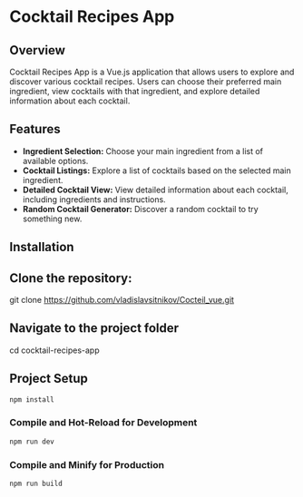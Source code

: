 # Cocktail Recipes App

## Overview

Cocktail Recipes App is a Vue.js application that allows users to explore and discover various cocktail recipes. Users can choose their preferred main ingredient, view cocktails with that ingredient, and explore detailed information about each cocktail.

## Features

- **Ingredient Selection:** Choose your main ingredient from a list of available options.
- **Cocktail Listings:** Explore a list of cocktails based on the selected main ingredient.
- **Detailed Cocktail View:** View detailed information about each cocktail, including ingredients and instructions.
- **Random Cocktail Generator:** Discover a random cocktail to try something new.

## Installation

## Clone the repository:

git clone https://github.com/vladislavsitnikov/Cocteil_vue.git

## Navigate to the project folder

cd cocktail-recipes-app

## Project Setup

```sh
npm install
```

### Compile and Hot-Reload for Development

```sh
npm run dev
```

### Compile and Minify for Production

```sh
npm run build
```

